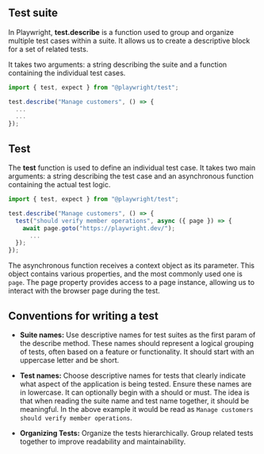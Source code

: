 ## Test suite

In Playwright, **test.describe** is a function used to group and organize multiple test cases within a suite. It allows us to create a descriptive block for a set of related tests.

It takes two arguments: a string describing the suite and a function containing the individual test cases.

```js
import { test, expect } from "@playwright/test";

test.describe("Manage customers", () => {
  ...
  ...
});
```

## Test

The **test** function is used to define an individual test case. It takes two main arguments: a string describing the test case and an asynchronous function containing the actual test logic.

```js
import { test, expect } from "@playwright/test";

test.describe("Manage customers", () => {
  test("should verify member operations", async ({ page }) => {
    await page.goto("https://playwright.dev/");
      ...
  });
});
```

The asynchronous function receives a context object as its parameter. This object contains various properties, and the most commonly used one is `page`. The page property provides access to a page instance, allowing us to interact with the browser page during the test.

## Conventions for writing a test

- **Suite names:** Use descriptive names for test suites as the first param of the describe method. These names should represent a logical grouping of tests, often based on a feature or functionality. It should start with an uppercase letter and be short.

- **Test names:** Choose descriptive names for tests that clearly indicate what aspect of the application is being tested. Ensure these names are in lowercase. It can optionally begin with a should or must. The idea is that when reading the suite name and test name together, it should be meaningful. In the above example it would be read as `Manage customers should verify member operations`.

- **Organizing Tests:** Organize the tests hierarchically. Group related tests together to improve readability and maintainability.
